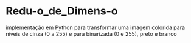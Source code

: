 # Redu-o_de_Dimens-o
implementação em Python para transformar uma imagem colorida para níveis de cinza (0 a 255) e para binarizada (0 e 255), preto e branco
